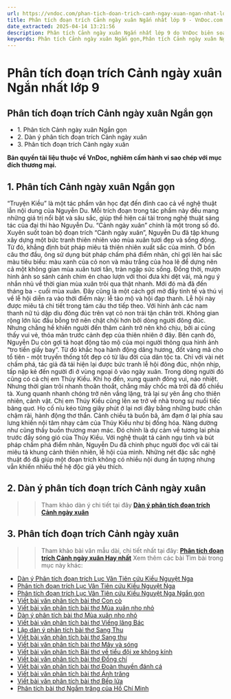 ```yaml
---
url: https://vndoc.com/phan-tich-doan-trich-canh-ngay-xuan-ngan-nhat-lop-9-329397
title: Phân tích đoạn trích Cảnh ngày xuân Ngắn nhất lớp 9 - VnDoc.com
date_extracted: 2025-04-14 13:21:56
description: Phân tích Cảnh ngày xuân Ngắn nhất lớp 9 do VnDoc biên soạn nhằm hướng dẫn các em HS cách phân tích tác phẩm thơ sâu sắc và chi tiết nhất.
keywords: Phân tích Cảnh ngày xuân Ngắn gọn,Phân tích Cảnh ngày xuân Ngắn nhất,Phân tích Cảnh ngày xuân,Phân tích đoạn trích Cảnh ngày xuân Ngắn gọn,Phân tích đoạn trích Cảnh ngày xuân,Phân tích bài thơ Cảnh ngày xuân,Phân tích Cảnh ngày xuân lớp 9,Phân tích đoạn trích Cảnh ngày xuân lớp 9,Viết bài văn nghị luận phân tích một tác phẩm văn học thơ Cảnh ngày xuân,Viết bài văn nghị luận phân tích một tác phẩm văn học thơ
---
```


# Phân tích đoạn trích Cảnh ngày xuân Ngắn nhất lớp 9
## **Phân tích đoạn trích Cảnh ngày xuân Ngắn gọn**
  * 1\. Phân tích Cảnh ngày xuân Ngắn gọn
  * 2\. Dàn ý phân tích đoạn trích Cảnh ngày xuân
  * 3\. Phân tích đoạn trích Cảnh ngày xuân

**Bản quyền tài liệu thuộc về VnDoc, nghiêm cấm hành vi sao chép với mục đích thương mại.**
## **1\. Phân tích Cảnh ngày xuân Ngắn gọn**
“Truyện Kiều” là một tác phẩm văn học đạt đến đỉnh cao cả về nghệ thuật lẫn nội dung của Nguyễn Du. Mỗi trích đoạn trong tác phẩm này đều mang những giá trị nổi bật và sâu sắc, giúp thể hiện cái tài trong nghệ thuật sáng tác của đại thi hào Nguyễn Du. “Cảnh ngày xuân” chính là một trong số đó.
Xuyên suốt toàn bộ đoạn trích “Cảnh ngày xuân”, Nguyễn Du đã tập khung xây dựng một bức tranh thiên nhiên vào mùa xuân tươi đẹp và sống động. Từ đó, khẳng định bút pháp miêu tả thiên nhiên xuất sắc của mình. Ở bốn câu thơ đầu, ông sử dụng bút pháp chấm phá điểm nhãn, chỉ gợi lên hai sắc màu tiêu biểu: màu xanh của cỏ non và màu trắng của hoa lê để dựng nên cả một không gian mùa xuân tươi tắn, tràn ngập sức sống. Đồng thời, mượn hình ảnh so sánh cánh chim én chao lượn với thoi đưa khi dệt vải, mà ngụ ý nhắn nhủ về thời gian mùa xuân trôi qua thật nhanh. Mới đó mà đã đến tháng ba - cuối mùa xuân. Đây cũng là một cách gợi mở đầy tinh tế và thú vị về lễ hội diễn ra vào thời điểm này: lễ tảo mộ và hội đạp thanh. Lễ hội này được miêu tả chi tiết trong tám câu thơ tiếp theo. Với hình ảnh các nam thanh nữ tú dập dìu đông đúc trên vạt cỏ non trải tận chân trời. Không gian rộng lớn lúc đầu bỗng trở nên chật chội hơn bởi dòng người đông đúc. Nhưng chẳng hề khiến người đến thăm cảnh trở nên khó chịu, bởi ai cũng thấy vui vẻ, thỏa mãn trước cảnh đẹp của thiên nhiên ở đây. Bên cạnh đó, Nguyễn Du còn gợi tả hoạt động tảo mộ của mọi người thông qua hình ảnh “tro tiền giấy bay”. Từ đó khắc họa hành động dâng hương, đốt vàng mã cho tổ tiên - một truyền thống tốt đẹp có từ lâu đời của dân tộc ta. Chỉ với vài nét chấm phá, tác giả đã tái hiện lại được bức tranh lễ hội đông đúc, nhộn nhịp, tấp nập kẻ đến người đi ở vùng ngoại ô vào ngày xuân. Trong dòng người đó cũng có cả chị em Thúy Kiều. Khi họ đến, xung quanh đông vui, náo nhiệt. Nhưng thời gian trôi nhanh thoăn thoắt, chẳng mấy chốc mà trời đã đổ chiều tà. Xung quanh nhanh chóng trở nên vắng lặng, trả lại sự yên ắng cho thiên nhiên, cảnh vật. Chị em Thúy Kiều cũng lên xe trở về nhà trong sự nuối tiếc bâng quơ. Họ cố níu kéo từng giây phút ở lại nơi đây bằng những bước chân chậm rãi, hành động thơ thẩn. Cảnh chiều tà buồn bã, ảm đạm ở lại phía sau lưng khiến nội tâm nhạy cảm của Thúy Kiều như bị đồng hóa. Nàng dường như cũng thấy buồn thương man mác. Đó chính là dự cảm về tương lai phía trước đầy sóng gió của Thúy Kiều.
Với nghệ thuật tả cảnh ngụ tình và bút pháp chấm phá điểm nhãn, Nguyễn Du đã chinh phục người đọc với cái tài miêu tả khung cảnh thiên nhiên, lễ hội của mình. Những nét đặc sắc nghệ thuật đó đã giúp một đoạn trích không có nhiều nội dung ấn tượng nhưng vẫn khiến nhiều thế hệ độc giả yêu thích.
## **2\. Dàn ý phân tích đoạn trích Cảnh ngày xuân**
>> Tham khảo dàn ý chi tiết tại đây [**Dàn ý phân tích đoạn trích Cảnh ngày xuân**](<https://vndoc.com/lap-dan-y-phan-tich-canh-ngay-xuan-lop-9-329395>)
## **3\. Phân tích đoạn trích Cảnh ngày xuân**
>> Tham khảo bài văn mẫu dài, chi tiết nhất tại đây: **[Phân tích đoạn trích Cảnh ngày xuân Hay nhất](<https://vndoc.com/phan-tich-doan-trich-canh-ngay-xuan-lop-9-329396>)**
Xem thêm các bài Tìm bài trong mục này khác:
  * [Dàn ý Phân tích đoạn trích Lục Vân Tiên cứu Kiều Nguyệt Nga](</dan-y-phan-tich-doan-trich-luc-van-tien-cuu-kieu-nguyet-nga-329413>)
  * [Phân tích đoạn trích Lục Vân Tiên cứu Kiều Nguyệt Nga](</phan-tich-doan-trich-luc-van-tien-cuu-kieu-nguyet-nga-lop-9-329416>)
  * [Phân tích đoạn trích Lục Vân Tiên cứu Kiều Nguyệt Nga Ngắn gọn](</phan-tich-doan-trich-luc-van-tien-cuu-kieu-nguyet-nga-ngan-gon-329422>)
  * [Viết bài văn phân tích bài thơ Con cò](</phan-tich-bai-tho-con-co-cua-che-lan-vien-88916>)
  * [Viết bài văn phân tích bài thơ Mùa xuân nho nhỏ](</phan-tich-bai-tho-mua-xuan-nho-nho-cua-thanh-hai-87397>)
  * [Dàn ý phân tích bài thơ Mùa xuân nho nhỏ](</dan-y-phan-tich-mua-xuan-nho-nho-254799>)
  * [Viết bài văn phân tích bài thơ Viếng lăng Bác](</phan-tich-bai-tho-vieng-lang-bac-cua-vien-phuong-87396>)
  * [Lập dàn ý phân tích bài thơ Sang Thu](</lap-dan-y-phan-tich-bai-tho-sang-thu-cua-huu-thinh-140889>)
  * [Viết bài văn phân tích bài thơ Sang thu](</phan-tich-bai-tho-sang-thu-cua-huu-thinh-87424>)
  * [Viết bài văn phân tích bài thơ Mây và sóng](</phan-tich-bai-tho-may-va-song-cua-ta-go-88527>)
  * [Viết bài văn phân tích Bài thơ về tiểu đội xe không kính](</phan-tich-bai-tho-bai-tho-ve-tieu-doi-xe-khong-kinh-cua-pham-tien-duat-87460>)
  * [Viết bài văn phân tích bài thơ Đồng chí](</van-mau-lop-9-phan-tich-bai-tho-dong-chi-cua-chinh-huu-124152>)
  * [Viết bài văn phân tích bài thơ Đoàn thuyền đánh cá](</van-mau-lop-9-phan-tich-bai-tho-doan-thuyen-danh-ca-cua-huy-can-103157>)
  * [Viết bài văn phân tích bài thơ Ánh trăng](</phan-tich-bai-tho-anh-trang-cua-nguyen-duy-87580>)
  * [Viết bài văn phân tích bài thơ Bếp lửa](</nghi-luan-tac-pham-bep-lua-cua-bang-viet-4993>)
  * [Phân tích bài thơ Ngắm trăng của Hồ Chí Minh](</phan-tich-bai-tho-ngam-trang-cua-ho-chi-minh-87538>)

